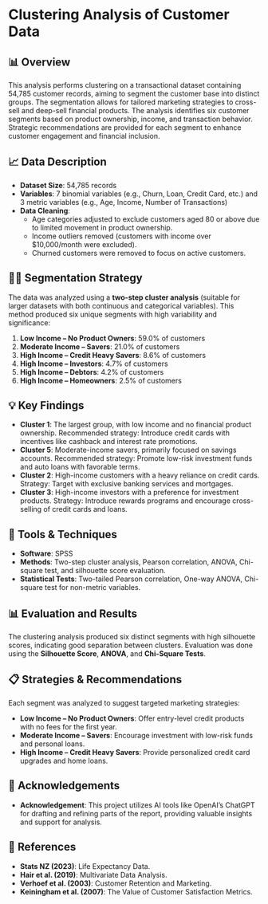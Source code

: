 # Clustering Analysis of Customer Data

## 📊 Overview
This analysis performs clustering on a transactional dataset containing 54,785 customer records, aiming to segment the customer base into distinct groups. The segmentation allows for tailored marketing strategies to cross-sell and deep-sell financial products. The analysis identifies six customer segments based on product ownership, income, and transaction behavior. Strategic recommendations are provided for each segment to enhance customer engagement and financial inclusion.

## 📈 Data Description
- **Dataset Size**: 54,785 records
- **Variables**: 7 binomial variables (e.g., Churn, Loan, Credit Card, etc.) and 3 metric variables (e.g., Age, Income, Number of Transactions)
- **Data Cleaning**: 
  - Age categories adjusted to exclude customers aged 80 or above due to limited movement in product ownership.
  - Income outliers removed (customers with income over $10,000/month were excluded).
  - Churned customers were removed to focus on active customers.

## 🧑‍💼 Segmentation Strategy
The data was analyzed using a **two-step cluster analysis** (suitable for larger datasets with both continuous and categorical variables). This method produced six unique segments with high variability and significance:
1. **Low Income – No Product Owners**: 59.0% of customers
2. **Moderate Income – Savers**: 21.0% of customers
3. **High Income – Credit Heavy Savers**: 8.6% of customers
4. **High Income – Investors**: 4.7% of customers
5. **High Income – Debtors**: 4.2% of customers
6. **High Income – Homeowners**: 2.5% of customers

## 💡 Key Findings
- **Cluster 1**: The largest group, with low income and no financial product ownership. Recommended strategy: Introduce credit cards with incentives like cashback and interest rate promotions.
- **Cluster 5**: Moderate-income savers, primarily focused on savings accounts. Recommended strategy: Promote low-risk investment funds and auto loans with favorable terms.
- **Cluster 2**: High-income customers with a heavy reliance on credit cards. Strategy: Target with exclusive banking services and mortgages.
- **Cluster 3**: High-income investors with a preference for investment products. Strategy: Introduce rewards programs and encourage cross-selling of credit cards and loans.
  
## 🔧 Tools & Techniques
- **Software**: SPSS
- **Methods**: Two-step cluster analysis, Pearson correlation, ANOVA, Chi-square test, and silhouette score evaluation.
- **Statistical Tests**: Two-tailed Pearson correlation, One-way ANOVA, Chi-square test for non-metric variables.

## 📊 Evaluation and Results
The clustering analysis produced six distinct segments with high silhouette scores, indicating good separation between clusters. Evaluation was done using the **Silhouette Score**, **ANOVA**, and **Chi-Square Tests**.

## 📋 Strategies & Recommendations
Each segment was analyzed to suggest targeted marketing strategies:
- **Low Income – No Product Owners**: Offer entry-level credit products with no fees for the first year.
- **Moderate Income – Savers**: Encourage investment with low-risk funds and personal loans.
- **High Income – Credit Heavy Savers**: Provide personalized credit card upgrades and home loans.
  
## 💬 Acknowledgements
- **Acknowledgement**: This project utilizes AI tools like OpenAI’s ChatGPT for drafting and refining parts of the report, providing valuable insights and support for analysis.

## 📄 References
- **Stats NZ (2023)**: Life Expectancy Data.
- **Hair et al. (2019)**: Multivariate Data Analysis.
- **Verhoef et al. (2003)**: Customer Retention and Marketing.
- **Keiningham et al. (2007)**: The Value of Customer Satisfaction Metrics.
